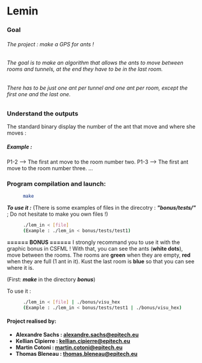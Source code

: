 # Lemin

### Goal
###### The project : make a GPS for ants !
###### The goal is to make an algorithm that allows the ants to move between rooms and tunnels, at the end they have to be in the last room.
###### There has to be just one ant per tunnel and one ant per room, except the first one and the last one.

### Understand the outputs
The standard binary display the number of the ant that move and where she moves :
##### Example : 
P1-2 --> The first ant move to the room number two.
P1-3 --> The first ant move to the room number three.
...


### Program compilation and launch:
  ```sh
        make
```
***To use it :***
(There is some examples of files in the direcotry : ***"bonus/tests/"*** ; Do not hesitate to make you own files !)
  ```sh
        ./lem_in < [file]
        (Example : ./lem_in < bonus/tests/test1)
```

**====== BONUS ======**
I strongly recommand you to use it with the graphic bonus in CSFML !
With that, you can see the ants (**white dots**), move between the rooms.
The rooms are **green** when they are empty, **red** when they are full (1 ant in it).
Kust the last room is **blue** so that you can see where it is.

(First: ***make*** in the directory ***bonus***)

To use it :
  ```sh
        ./lem_in < [file] | ./bonus/visu_hex
        (Example : ./lem_in < bonus/tests/test1 | ./bonus/visu_hex)
```

#### Project realised by:
- **Alexandre Sachs : [alexandre.sachs@epitech.eu](https://github.com/SachsA)**
- **Kellian Cipierre : [kellian.cipierre@epitech.eu](https://github.com/K6PIR)**
- **Martin Cotoni : [martin.cotoni@epitech.eu](https://github.com/cotonim)**
- **Thomas Bleneau : [thomas.bleneau@epitech.eu](https://github.com/TBlenoX)**

